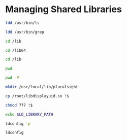# Managing Shared Libraries

```sh
ldd /usr/bin/ls

ldd /usr/bin/grep

cd /lib

cd /lib64

cd /lib

pwd

pwd -P

mkdir /usr/local/lib/pluralsight

cp /root/libdisplayuid.so !$

chmod 777 !$

echo $LD_LIBRARY_PATH

ldconfig -p

ldconfig
```
